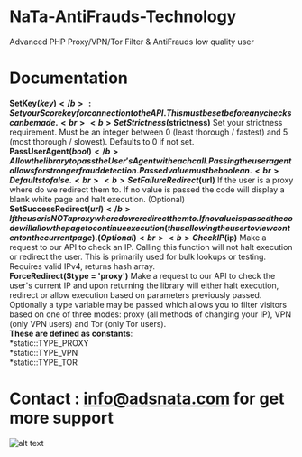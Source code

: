 # NaTa-AntiFrauds-Technology
Advanced PHP Proxy/VPN/Tor Filter &amp; AntiFrauds low quality user
# Documentation
<b>SetKey($key)</b> : Set your Score key for connection to the API. This must be set before any checks can be made.<br>
<b>SetStrictness($strictness)</b> 	Set your strictness requirement. Must be an integer between 0 (least thorough / fastest) and 5 (most thorough / slowest). Defaults to 0 if not set.<br>
<b>PassUserAgent($bool)</b> 	Allow the library to pass the User's Agent with each call. Passing the user agent allows for stronger fraud detection. Passed value must be boolean.<br> Defaults to false.<br>
<b>SetFailureRedirect($url)</b>	If the user is a proxy where do we redirect them to. If no value is passed the code will display a blank white page and halt execution. (Optional)<br>
<b>SetSuccessRedirect($url)</b> 	If the user is NOT a proxy where do we redirect them to. If no value is passed the code will allow the page to continue execution (thus allowing the user to view content on the current page). (Optional)<br>
<b>CheckIP($ip)</b> 	Make a request to our API to check an IP. Calling this function will not halt execution or redirect the user. This is primarily used for bulk lookups or testing. Requires valid IPv4, returns hash array.<br>
<b>ForceRedirect($type = 'proxy')</b> 	Make a request to our API to check the user's current IP and upon returning the library will either halt execution, redirect or allow execution based on parameters previously passed. Optionally a type variable may be passed which allows you to filter visitors based on one of three modes: proxy (all methods of changing your IP), VPN (only VPN users) and Tor (only Tor users).<br>
<b>These are defined as constants</b>:<br>
  *static::TYPE_PROXY<br>
  *static::TYPE_VPN <br>
  *static::TYPE_TOR<br>
  
 # Contact : info@adsnata.com for get more support
 ![alt text](https://i.imgur.com/jffEZ7Y.png)
